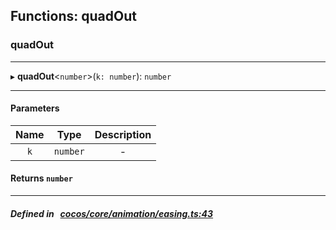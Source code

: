 ## Functions: quadOut

### quadOut


___
▸ **quadOut**<`number`\>(`k: number`): `number`
___


#### Parameters

| Name | Type | Description |
| :------: | :------: | :------: |
| `k` | `number` | - |


#### Returns `number` 
___


##### Defined in &nbsp;   [cocos/core/animation/easing.ts:43](https://github.com/cocos-creator/engine/blob/c7bf6b8a9/cocos/core/animation/easing.ts#L43)&nbsp;
